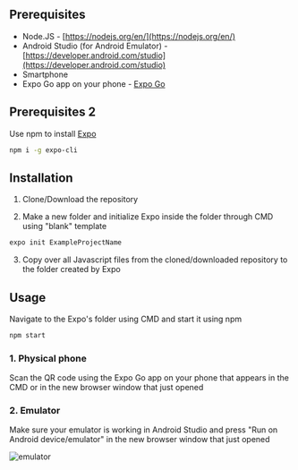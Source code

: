 ## Prerequisites
* Node.JS - [https://nodejs.org/en/](https://nodejs.org/en/)
* Android Studio (for Android Emulator) - [https://developer.android.com/studio](https://developer.android.com/studio)
* Smartphone
* Expo Go app on your phone - [Expo Go](https://play.google.com/store/apps/details?id=host.exp.exponent)

## Prerequisites 2

Use npm to install [Expo](https://expo.io/)

```bash
npm i -g expo-cli
```

## Installation

1. Clone/Download the repository

2. Make a new folder and initialize Expo inside the folder through CMD using "blank" template

```bash
expo init ExampleProjectName
```
3. Copy over all Javascript files from the cloned/downloaded repository to the folder created by Expo



## Usage

Navigate to the Expo's folder using CMD and start it using npm

```bash
npm start
```

### 1. Physical phone

Scan the QR code using the Expo Go app on your phone that appears in the CMD or in the new browser window that just opened


### 2. Emulator

Make sure your emulator is working in Android Studio and press "Run on Android device/emulator" in the new browser window that just opened

![emulator](https://i.imgur.com/K7kTqpd.png)
